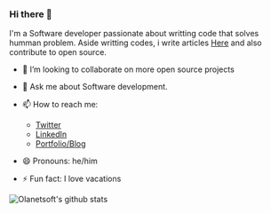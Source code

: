 ### Hi there 👋

I'm a Software developer passionate about writting code that solves humman problem. Aside writting codes, i write articles [Here](https://idrisolubisi.com/blog "My Blog") and also contribute to open source.

- 👯 I’m looking to collaborate on more open source projects

- 💬 Ask me about Software development.

- 📫 How to reach me: 
  * [Twitter](https://twitter.com/olanetsoft "My Twitter")
  * [LinkedIn](https://www.linkedin.com/in/olubisi-idris-ayinde-05727b17a/ "My LinkedIn")
  * [Portfolio/Blog](https://idrisolubisi.com "My portfolio")
  
- 😄 Pronouns: he/him

- ⚡ Fun fact: I love vacations

![Olanetsoft's github stats](https://github-readme-stats.vercel.app/api?username=olanetsoft&show_icons=true&theme=tokyonight)

<!--
**Olanetsoft/Olanetsoft** is a ✨ _special_ ✨ repository because its `README.md` (this file) appears on your GitHub profile.



Here are some ideas to get you started:

- 🔭 I’m currently working on ...
- 🌱 I’m currently learning ...
- 👯 I’m looking to collaborate on ...
- 🤔 I’m looking for help with ...
- 💬 Ask me about ...
- 📫 How to reach me: ...
- 😄 Pronouns: ...
- ⚡ Fun fact: ...
-->
